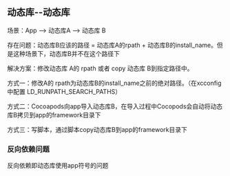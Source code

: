 ## 动态库--动态库

场景：App --> 动态库A --> 动态库 B

存在问题：动态库B应该的路径 = 动态库A的rpath + 动态库B的install_name。但是这种场景下，动态库B并不在这个路径下

解决方案：修改动态库 A的 rpath 或者 copy 动态库 B到指定路径中。

方式一：修改A的 rpath为动态库B的install_name之前的绝对路径。（在xcconfig中配置 LD_RUNPATH_SEARCH_PATHS）

方式二：Cocoapods向app导入动态库B，在导入过程中Cocopods会自动将动态库B拷贝到app的framework目录下

方式三：写脚本，通过脚本copy动态库B到app的framework目录下

### 反向依赖问题

反向依赖即动态库使用app符号的问题








